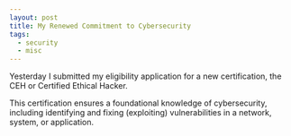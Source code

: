 ```yaml
---
layout: post
title: My Renewed Commitment to Cybersecurity
tags:
  - security
  - misc
---
```


Yesterday I submitted my eligibility application for a new certification, the CEH or Certified Ethical Hacker.

This certification ensures a foundational knowledge of cybersecurity, including identifying and fixing (exploiting) vulnerabilities in a network, system, or application.

